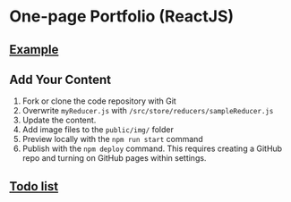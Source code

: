 # One-page Portfolio (ReactJS)

## [Example](https://doublejosh.github.com/react-portfolio)

## Add Your Content

1. Fork or clone the code repository with Git
1. Overwrite `myReducer.js` with `/src/store/reducers/sampleReducer.js`
1. Update the content.
1. Add image files to the `public/img/` folder
1. Preview locally with the `npm run start` command
1. Publish with the `npm deploy` command. This requires creating a GitHub repo and turning on GitHub pages within settings.

## [Todo list](https://github.com/doublejosh/react-portfolio/wiki)
